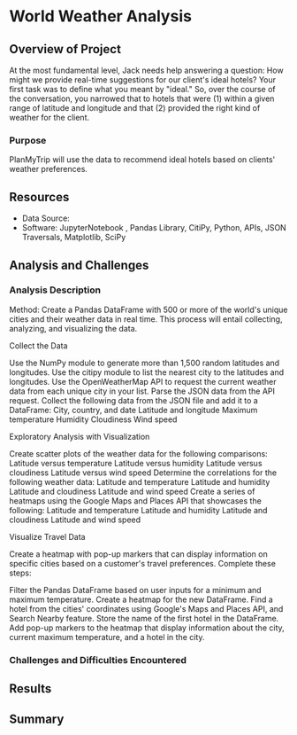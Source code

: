 # World Weather Analysis

## Overview of Project

At the most fundamental level, Jack needs help answering a question: How might we provide real-time suggestions for our client's ideal hotels? Your first task was to define what you meant by "ideal." So, over the course of the conversation, you narrowed that to hotels that were (1) within a given range of latitude and longitude and that (2) provided the right kind of weather for the client.


### Purpose

PlanMyTrip will use the data to recommend ideal hotels based on clients' weather preferences.

## Resources

- Data Source: 
- Software: JupyterNotebook , Pandas Library, CitiPy, Python, APIs, JSON Traversals, Matplotlib, SciPy

## Analysis and Challenges


### Analysis Description

Method: Create a Pandas DataFrame with 500 or more of the world's unique cities and their weather data in real time. This process will entail collecting, analyzing, and visualizing the data.

Collect the Data

Use the NumPy module to generate more than 1,500 random latitudes and longitudes.
Use the citipy module to list the nearest city to the latitudes and longitudes.
Use the OpenWeatherMap API to request the current weather data from each unique city in your list.
Parse the JSON data from the API request.
Collect the following data from the JSON file and add it to a DataFrame:
City, country, and date
Latitude and longitude
Maximum temperature
Humidity
Cloudiness
Wind speed

Exploratory Analysis with Visualization

Create scatter plots of the weather data for the following comparisons:
Latitude versus temperature
Latitude versus humidity
Latitude versus cloudiness
Latitude versus wind speed
Determine the correlations for the following weather data:
Latitude and temperature
Latitude and humidity
Latitude and cloudiness
Latitude and wind speed
Create a series of heatmaps using the Google Maps and Places API that showcases the following:
Latitude and temperature
Latitude and humidity
Latitude and cloudiness
Latitude and wind speed

Visualize Travel Data

Create a heatmap with pop-up markers that can display information on specific cities based on a customer's travel preferences. Complete these steps:

Filter the Pandas DataFrame based on user inputs for a minimum and maximum temperature.
Create a heatmap for the new DataFrame.
Find a hotel from the cities' coordinates using Google's Maps and Places API, and Search Nearby feature.
Store the name of the first hotel in the DataFrame.
Add pop-up markers to the heatmap that display information about the city, current maximum temperature, and a hotel in the city.

### Challenges and Difficulties Encountered


## Results

## Summary